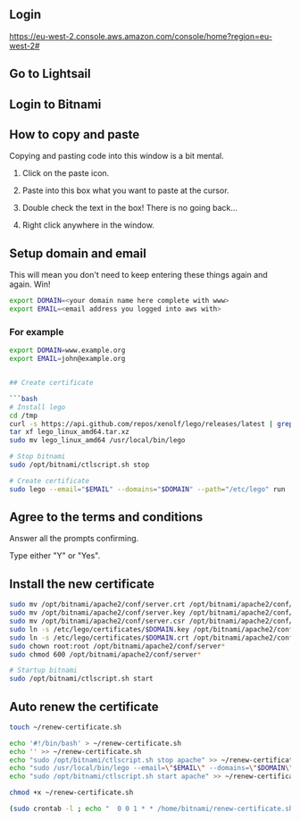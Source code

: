 
## Login

https://eu-west-2.console.aws.amazon.com/console/home?region=eu-west-2#

## Go to Lightsail



## Login to Bitnami



## How to copy and paste

Copying and pasting code into this window is a bit mental.

1. Click on the paste icon.

2. Paste into this box what you want to paste at the cursor.

3. Double check the text in the box! There is no going back...

4. Right click anywhere in the window.


## Setup domain and email

This will mean you don't need to keep entering these things again and again. Win!

```bash
export DOMAIN=<your domain name here complete with www>
export EMAIL=<email address you logged into aws with>
```

### For example

```bash
export DOMAIN=www.example.org
export EMAIL=john@example.org


## Create certificate

```bash
# Install lego
cd /tmp
curl -s https://api.github.com/repos/xenolf/lego/releases/latest | grep browser_download_url | grep linux_amd64 | cut -d '"' -f 4 | wget -i -
tar xf lego_linux_amd64.tar.xz
sudo mv lego_linux_amd64 /usr/local/bin/lego

# Stop bitnami
sudo /opt/bitnami/ctlscript.sh stop

# Create certificate
sudo lego --email="$EMAIL" --domains="$DOMAIN" --path="/etc/lego" run
```

## Agree to the terms and conditions

Answer all the prompts confirming.

Type either "Y" or "Yes".

## Install the new certificate

```bash
sudo mv /opt/bitnami/apache2/conf/server.crt /opt/bitnami/apache2/conf/server.crt.old
sudo mv /opt/bitnami/apache2/conf/server.key /opt/bitnami/apache2/conf/server.key.old
sudo mv /opt/bitnami/apache2/conf/server.csr /opt/bitnami/apache2/conf/server.csr.old
sudo ln -s /etc/lego/certificates/$DOMAIN.key /opt/bitnami/apache2/conf/server.key
sudo ln -s /etc/lego/certificates/$DOMAIN.crt /opt/bitnami/apache2/conf/server.crt
sudo chown root:root /opt/bitnami/apache2/conf/server*
sudo chmod 600 /opt/bitnami/apache2/conf/server*

# Startup bitnami
sudo /opt/bitnami/ctlscript.sh start
```

## Auto renew the certificate

```bash
touch ~/renew-certificate.sh

echo '#!/bin/bash' > ~/renew-certificate.sh
echo '' >> ~/renew-certificate.sh
echo "sudo /opt/bitnami/ctlscript.sh stop apache" >> ~/renew-certificate.sh
echo "sudo /usr/local/bin/lego --email=\"$EMAIL\" --domains=\"$DOMAIN\" --path=\"/etc/lego\" renew" >> ~/renew-certificate.sh
echo "sudo /opt/bitnami/ctlscript.sh start apache" >> ~/renew-certificate.sh

chmod +x ~/renew-certificate.sh

(sudo crontab -l ; echo "  0 0 1 * * /home/bitnami/renew-certificate.sh 2> /dev/null")| sudo crontab -
```
